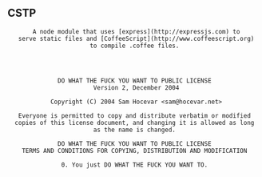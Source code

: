 CSTP
----
           A node module that uses [express](http://expressjs.com) to
       serve static files and [CoffeeScript](http://www.coffeescript.org)
                           to compile .coffee files.




                  DO WHAT THE FUCK YOU WANT TO PUBLIC LICENSE
                            Version 2, December 2004

                Copyright (C) 2004 Sam Hocevar <sam@hocevar.net>

       Everyone is permitted to copy and distribute verbatim or modified
      copies of this license document, and changing it is allowed as long
                            as the name is changed.

                  DO WHAT THE FUCK YOU WANT TO PUBLIC LICENSE
        TERMS AND CONDITIONS FOR COPYING, DISTRIBUTION AND MODIFICATION

                   0. You just DO WHAT THE FUCK YOU WANT TO.



